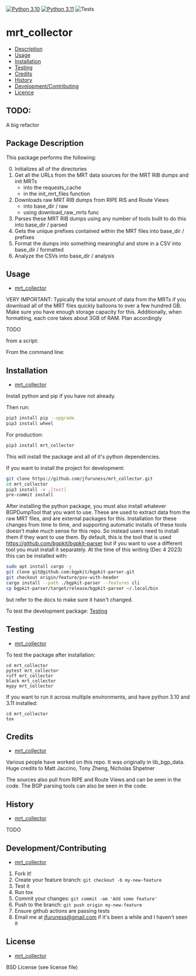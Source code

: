 [![Python 3.10](https://img.shields.io/badge/python-3.10-blue.svg)](https://www.python.org/downloads/release/python-3100/)
[![Python 3.11](https://img.shields.io/badge/python-3.11-blue.svg)](https://www.python.org/downloads/release/python-3110/)
![Tests](https://github.com/jfuruness/mrt_collector/actions/workflows/tests.yml/badge.svg)

# mrt\_collector

* [Description](#package-description)
* [Usage](#usage)
* [Installation](#installation)
* [Testing](#testing)
* [Credits](#credits)
* [History](#history)
* [Development/Contributing](#developmentcontributing)
* [Licence](#license)

## TODO:

A big refactor


## Package Description

This package performs the following:

0. Initializes all of the directories
1. Get all the URLs from the MRT data sources for the MRT RIB dumps and init MRTs
    * into the requests\_cache
    * in the init_mrt_files function
1. Downloads raw MRT RIB dumps from RIPE RIS and Route Views
    * into base\_dir / raw
    * using download\_raw\_mrts func
2. Parses these MRT RIB dumps using any number of tools built to do this into base\_dir / parsed
3. Gets the unique prefixes contained within the MRT files into base\_dir / prefixes
4. Format the dumps into something meaningful and store in a CSV into base\_dir / formatted
5. Analyze the CSVs into base\_dir / analysis

## Usage
* [mrt\_collector](#mrt\_collector)

VERY IMPORTANT:
Typically the total amount of data from the MRTs if you download all of the MRT files quickly balloons to over a few hundred GB.
Make sure you have enough storage capacity for this.
Additionally, when formatting, each core takes about 3GB of RAM. Plan accordingly

TODO

from a script:

From the command line:

## Installation
* [mrt\_collector](#mrt\_collector)

Install python and pip if you have not already.

Then run:

```bash
pip3 install pip --upgrade
pip3 install wheel
```

For production:

```bash
pip3 install mrt_collector
```

This will install the package and all of it's python dependencies.

If you want to install the project for development:
```bash
git clone https://github.com/jfuruness/mrt_collector.git
cd mrt_collector
pip3 install -e .[test]
pre-commit install
```

After installing the python package, you must also install whatever BGPDumpTool
that you want to use.
These are used to extract data from the raw MRT files, and are external packages for this.
Installation for these changes from time to time, and supporting automatic installs of
these tools doesn't make much sense for this repo.
So instead users need to install them if they want to use them.
By default, this is the tool that is used https://github.com/bgpkit/bgpkit-parser
but if you want to use a different tool you must install it separately.
At the time of this writing (Dec 4 2023) this can be installed with:

```bash
sudo apt install cargo -y
git clone git@github.com:bgpkit/bgpkit-parser.git
git checkout origin/feature/psv-with-header
cargo install --path ./bgpkit-parser --features cli
cp bgpkit-parser/target/release/bgpkit-parser ~/.local/bin
```

but refer to the docs to make sure it hasn't changed.

To test the development package: [Testing](#testing)


## Testing
* [mrt\_collector](#mrt\_collector)

To test the package after installation:

```
cd mrt_collector
pytest mrt_collector
ruff mrt_collector
black mrt_collector
mypy mrt_collector
```

If you want to run it across multiple environments, and have python 3.10 and 3.11 installed:

```
cd mrt_collector
tox
```

## Credits
* [mrt\_collector](#mrt\_collector)

Various people have worked on this repo.
It was originally in lib_bgp_data.
Huge credits to Matt Jaccino, Tony Zheng, Nicholas Shpetner

The sources also pull from RIPE and Route Views and can be seen in the code.
The BGP parsing tools can also be seen in the code.

## History
* [mrt\_collector](#mrt\_collector)

TODO

## Development/Contributing
* [mrt\_collector](#mrt\_collector)

1. Fork it!
2. Create your feature branch: `git checkout -b my-new-feature`
3. Test it
5. Run tox
6. Commit your changes: `git commit -am 'Add some feature'`
7. Push to the branch: `git push origin my-new-feature`
8. Ensure github actions are passing tests
9. Email me at jfuruness@gmail.com if it's been a while and I haven't seen it

## License
* [mrt\_collector](#mrt\_collector)

BSD License (see license file)
